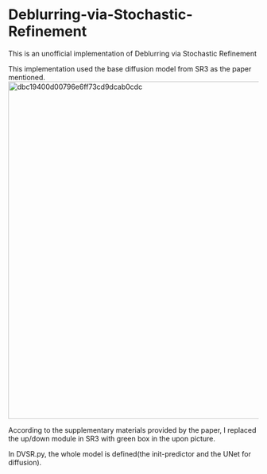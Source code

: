 # Deblurring-via-Stochastic-Refinement
This is an unofficial implementation of Deblurring via Stochastic Refinement

This implementation used the base diffusion model from SR3 as the paper mentioned.
<img width="680" alt="dbc19400d00796e6ff73cd9dcab0cdc" src="https://github.com/nothonfz/Debluring-via-Stochastic-Refinement/assets/150220124/54a9392a-e9d2-47fc-b2ec-cdc7e10a37f1">

According to the supplementary materials provided by the paper, I replaced the up/down module in SR3 with green box in the upon picture.

In DVSR.py, the whole model is defined(the init-predictor and the UNet for diffusion).
